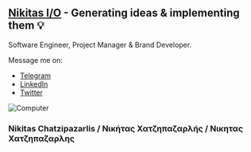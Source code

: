 ## [Nikitas I/O](https://nikitas.io) - Generating ideas & implementing them 💡
Software Engineer, Project Manager & Brand Developer.

Message me on:
- [Telegram](https://t.me/nikitas_io)
- [LinkedIn](https://www.linkedin.com/in/nikitas-io/)
- [Twitter](https://twitter.com/nikitas_io)

![Computer](https://user-images.githubusercontent.com/22666742/117654012-d9621e00-b19d-11eb-8e3c-c1a03c13acfb.gif)
### Nikitas Chatzipazarlis / Νικήτας Χατζηπαζαρλής / Νικητας Χατζηπαζαρλης



<!--
**Nikitas-io/Nikitas-io** is a ✨ _special_ ✨ repository because its `README.md` (this file) appears on your GitHub profile.

Here are some ideas to get you started:

- 🔭 I’m currently working on ...
- 🌱 I’m currently learning ...
- 👯 I’m looking to collaborate on ...
- 🤔 I’m looking for help with ...
- 💬 Ask me about ...
- 📫 How to reach me: ...
- 😄 Pronouns: ...
- ⚡ Fun fact: ...
-->
